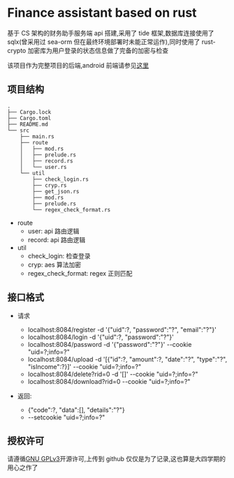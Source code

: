 # Finance assistant based on rust

基于 CS 架构的财务助手服务端 api 搭建,采用了 tide 框架,数据库连接使用了 sqlx(曾采用过 sea-orm 但在最终环境部署时未能正常运作),同时使用了 rust-crypto 加密库为用户登录的状态信息做了完备的加密与检查

该项目作为完整项目的后端,android 前端请参见[这里](https://github.com/san-qi/Finance_client)

## 项目结构

```
.
├── Cargo.lock
├── Cargo.toml
├── README.md
└── src
    ├── main.rs
    ├── route
    │   ├── mod.rs
    │   ├── prelude.rs
    │   ├── record.rs
    │   └── user.rs
    └── util
        ├── check_login.rs
        ├── cryp.rs
        ├── get_json.rs
        ├── mod.rs
        ├── prelude.rs
        └── regex_check_format.rs
```

- route
  - user: api 路由逻辑
  - record: api 路由逻辑
- util
  - check_login: 检查登录
  - cryp: aes 算法加密
  - regex_check_format: regex 正则匹配

## 接口格式

- 请求

  - localhost:8084/register -d '{"uid":?, "password":"?", "email":"?"}'
  - localhost:8084/login -d '{"uid":?, "password":"?"}'
  - localhost:8084/password -d '{"password":"?"}' --cookie "uid=?;info=?"
  - localhost:8084/upload -d '[{"id":?, "amount":?, "date":"?", "type":"?", "isIncome":?}]' --cookie "uid=?;info=?"
  - localhost:8084/delete?rid=0 -d '[]' --cookie "uid=?;info=?"
  - localhost:8084/download?rid=0 --cookie "uid=?;info=?"

- 返回:
  - {"code":?, "data":[], "details":"?"}
  - --setcookie "uid=?;info=?"

## 授权许可

请遵循[GNU GPLv3](https://www.gnu.org/licenses/gpl-3.0.html)开源许可,上传到 github 仅仅是为了记录,这也算是大四学期的用心之作了
